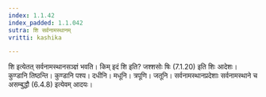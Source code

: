 ```yaml
---
index: 1.1.42
index_padded: 1.1.042
sutra: शि सर्वनामस्थानम्
vritti: kashika

---
```

शि इत्येतत् सर्वनामस्थानसञ्ज्ञं भवति। किम् इदं शि इति? जश्शसोः षिः (7.1.20) इति शिः आदेशः। कुण्डानि तिष्ठन्ति। कुण्डानि पश्य। दधीनि। मधूनि। त्रपूणि। जतूनि। सर्वनामस्थानप्रदेशाः सर्वनामस्थाने च असम्बुद्धौ (6.4.8) इत्येवम् आदयः।